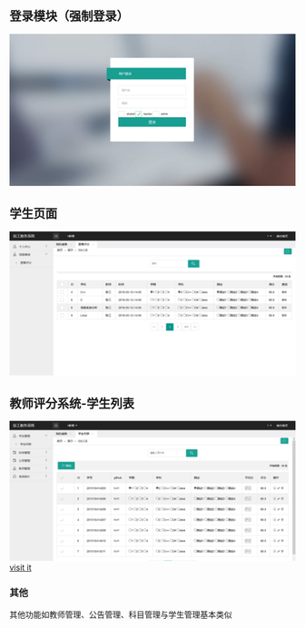 ## 登录模块（强制登录）
![flow1](./login.png)
## 学生页面
![flow1](./student.png)
## 教师评分系统-学生列表
![flow1](./teacher.png)
[visit it](./member-list.jsp)
### 其他
其他功能如教师管理、公告管理、科目管理与学生管理基本类似
